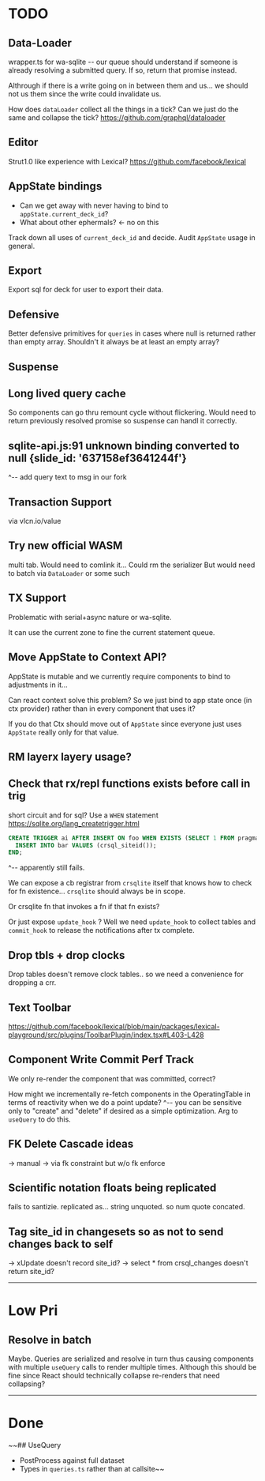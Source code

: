 # TODO

## Data-Loader

wrapper.ts for wa-sqlite -- our queue should understand if someone is already resolving a submitted query. If so, return that promise instead.

Althrough if there is a write going on in between them and us... we should not us them since the write could invalidate us.

How does `dataLoader` collect all the things in a tick? Can we just do the same and collapse the tick?
https://github.com/graphql/dataloader

## Editor

Strut1.0 like experience with Lexical?
https://github.com/facebook/lexical

## AppState bindings

- Can we get away with never having to bind to `appState.current_deck_id`?
- What about other ephermals? <- no on this

Track down all uses of `current_deck_id` and decide.
Audit `AppState` usage in general.

## Export

Export sql for deck for user to export their data.

## Defensive

Better defensive primitives for `queries` in cases where null is returned rather than empty array.
Shouldn't it always be at least an empty array?

## Suspense

## Long lived query cache

So components can go thru remount cycle without flickering. Would need to return previously resolved promise
so suspense can handl it correctly.

## sqlite-api.js:91 unknown binding converted to null {slide_id: '637158ef3641244f'}

^-- add query text to msg in our fork

## Transaction Support

via vlcn.io/value

## Try new official WASM

multi tab.
Would need to comlink it...
Could rm the serializer
But would need to batch via `DataLoader` or some such

## TX Support

Problematic with serial+async nature or wa-sqlite.

It can use the current zone to fine the current statement queue.

## Move AppState to Context API?

AppState is mutable and we currently require components to bind to adjustments in it...

Can react context solve this problem? So we just bind to app state once (in ctx provider) rather than in every component that uses it?

If you do that Ctx should move out of `AppState` since everyone just uses `AppState` really only for that value.

## RM layerx layery usage?

## Check that rx/repl functions exists before call in trig

short circuit and for sql? Use a `WHEN` statement
https://sqlite.org/lang_createtrigger.html

```sql
CREATE TRIGGER ai AFTER INSERT ON foo WHEN EXISTS (SELECT 1 FROM pragma_function_list WHERE name = 'crsql_siteid') BEGIN
  INSERT INTO bar VALUES (crsql_siteid());
END;
```

^-- apparently still fails.

We can expose a cb registrar from `crsqlite` itself that knows how to check for
fn existence... `crsqlite` should always be in scope.

Or crsqlite fn that invokes a fn if that fn exists?

Or just expose `update_hook` ? Well we need `update_hook` to collect tables and `commit_hook` to release the notifications after tx complete.

## Drop tbls + drop clocks

Drop tables doesn't remove clock tables.. so we need a convenience for dropping a crr.

## Text Toolbar

https://github.com/facebook/lexical/blob/main/packages/lexical-playground/src/plugins/ToolbarPlugin/index.tsx#L403-L428

## Component Write Commit Perf Track

We only re-render the component that was committed, correct?

How might we incrementally re-fetch components in the OperatingTable in terms of reactivity when we do a point update?
^-- you can be sensitive only to "create" and "delete" if desired as a simple optimization. Arg to `useQuery` to do this.

## FK Delete Cascade ideas

-> manual
-> via fk constraint but w/o fk enforce

## Scientific notation floats being replicated

fails to santizie. replicated as... string unquoted. so num quote concated.

## Tag site_id in changesets so as not to send changes back to self

-> xUpdate doesn't record site_id?
-> select \* from crsql_changes doesn't return site_id?

---

# Low Pri

## Resolve in batch

Maybe. Queries are serialized and resolve in turn thus causing components with multiple `useQuery` calls to render multiple times.
Although this should be fine since React should technically collapse re-renders that need collapsing?

---

# Done

~~## UseQuery

- PostProcess against full dataset
- Types in `queries.ts` rather than at callsite~~
